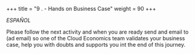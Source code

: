 +++ 
title = "9 . - Hands on Business Case" 
weight = 90
+++

*ESPAÑOL*

Please follow the next activity and when you are ready send and email to (ad email) so one of the Cloud Economics team validates your business case, help you with doubts and supports you int the end of this journey.